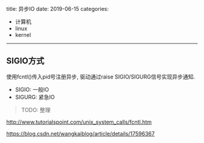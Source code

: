 title: 异步IO
date: 2019-06-15
categories:
- 计算机
- linux
- kernel




---

## SIGIO方式

使用fcntl()传入pid号注册异步, 驱动通过raise SIGIO/SIGURG信号实现异步通知.

* SIGIO: 一般IO
* SIGURG: 紧急IO



>  TODO: 整理	

<http://www.tutorialspoint.com/unix_system_calls/fcntl.htm>

<https://blog.csdn.net/wangkaiblog/article/details/17596367>

